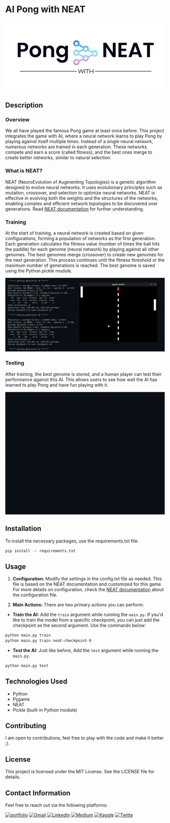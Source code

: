 # AI Pong with NEAT

![Project-logo](assets/images/AI-Pong-Logo.jpg)

## Description
### Overview
We all have played the famous Pong game at least once before. This project integrates the game with AI, where a neural network learns to play Pong by playing against itself multiple times. Instead of a single neural network, numerous networks are trained in each generation. These networks compete and earn a score (called fitness), and the best ones merge to create better networks, similar to natural selection.

### What is NEAT?
NEAT (NeuroEvolution of Augmenting Topologies) is a genetic algorithm designed to evolve neural networks. It uses evolutionary principles such as mutation, crossover, and selection to optimize neural networks. NEAT is effective in evolving both the weights and the structures of the networks, enabling complex and efficient network topologies to be discovered over generations. Read [NEAT documentation](https://neat-python.readthedocs.io/en/latest/neat_overview.html) for further understanding.

### Training
At the start of training, a neural network is created based on given configurations, forming a population of networks as the first generation. Each generation calculates the fitness value (number of times the ball hits the paddle) for each genome (neural network) by playing against all other genomes. The best genomes merge (crossover) to create new genomes for the next generation. This process continues until the fitness threshold or the maximum number of generations is reached. The best genome is saved using the Python pickle module.

![Training-Video](assets/images/pong-ai-training.gif)

### Testing
After training, the best genome is stored, and a human player can test their performance against this AI. This allows users to see how well the AI has learned to play Pong and have fun playing with it.

![Testing-Video](assets/images/pong-ai-testing.gif)

## Installation
To install the necessary packages, use the requirements.txt file:
```bash
pip install -r requirements.txt
```

## Usage
1. **Configuration:** Modify the settings in the config.txt file as needed. This file is based on the NEAT documentation and customized for this game. For more details on configuration, check the [NEAT documentation](https://neat-python.readthedocs.io/en/latest/config_file.html) about the configuration file.

2. **Main Actions:** There are two primary actions you can perform:

- **Train the AI:** Add the `train` argument while running the `main.py`. If you'd like to train the model from a specific checkpoint, you can just add the checkpoint as the second argument. Use the commands below:
```bash
python main.py train
python main.py train neat-checkpoint-9
```
- **Test the AI:** Just like before, Add the `test` argument while running the `main.py`.
```bash
python main.py test
```

## Technologies Used
- Python
- Pygame
- NEAT
- Pickle (built-in Python module)

## Contributing
I am open to contributions, feel free to play with the code and make it better ;).


## License
This project is licensed under the MIT License. See the LICENSE file for details.

## Contact Information
Feel free to reach out via the following platforms:

[![portfolio](https://img.shields.io/badge/my_portfolio-000?style=for-the-badge&logo=ko-fi&logoColor=white)](https://www.hopp.bio/mehdirt)
[![Gmail](https://img.shields.io/badge/Gmail-D14836?style=for-the-badge&logo=gmail&logoColor=white)](mailto:mahdirafati680@gmail.com)
[![LinkedIn](https://img.shields.io/badge/LinkedIn-0077B5?style=for-the-badge&logo=linkedin&logoColor=white)](https://www.linkedin.com/in/mahdi-rafati-97420a197/)
[![Medium](https://img.shields.io/badge/Medium-12100E?style=for-the-badge&logo=medium&logoColor=white)](https://medium.com/@mehdirt)
[![Kaggle](https://img.shields.io/badge/Kaggle-20BEFF?style=for-the-badge&logo=kaggle&logoColor=white)](https://www.kaggle.com/mahdirafati)
[![Twitte](https://img.shields.io/badge/Twitter-1DA1F2?style=for-the-badge&logo=twitter&logoColor=white)](https://x.com/itsmehdirt)
